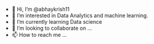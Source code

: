 - 👋 Hi, I’m @abhaykrish11
- 👀 I’m interested in Data Analytics and machine learning.
- 🌱 I’m currently learning Data science
- 💞️ I’m looking to collaborate on ...
- 📫 How to reach me ...

<!---
abhaykrish11/abhaykrish11 is a ✨ special ✨ repository because its `README.md` (this file) appears on your GitHub profile.
You can click the Preview link to take a look at your changes.
--->
